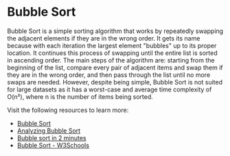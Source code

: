# Bubble Sort

Bubble Sort is a simple sorting algorithm that works by repeatedly swapping the adjacent elements if they are in the wrong order. It gets its name because with each iteration the largest element "bubbles" up to its proper location. It continues this process of swapping until the entire list is sorted in ascending order. The main steps of the algorithm are: starting from the beginning of the list, compare every pair of adjacent items and swap them if they are in the wrong order, and then pass through the list until no more swaps are needed. However, despite being simple, Bubble Sort is not suited for large datasets as it has a worst-case and average time complexity of O(n²), where n is the number of items being sorted.

Visit the following resources to learn more:

- [Bubble Sort](https://www.youtube.com/watch?v=P00xJgWzz2c&index=1&list=PL89B61F78B552C1AB)
- [Analyzing Bubble Sort](https://www.youtube.com/watch?v=ni_zk257Nqo&index=7&list=PL89B61F78B552C1AB)
- [Bubble sort in 2 minutes](https://youtu.be/xli_FI7CuzA)
- [Bubble Sort - W3Schools](https://www.w3schools.com/dsa/dsa_algo_bubblesort.php)
